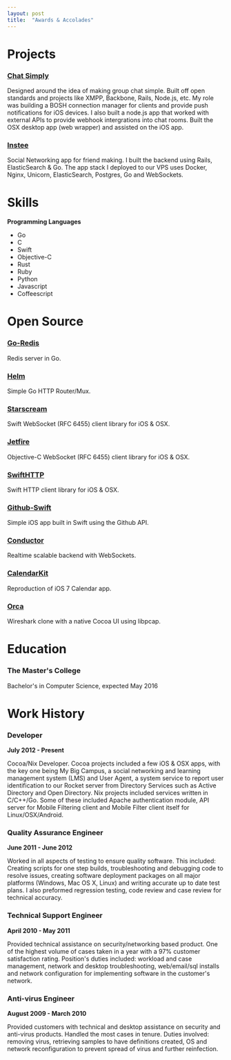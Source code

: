 ```yaml
---
layout: post
title:  "Awards & Accolades"
---
```


# Projects

### [Chat Simply](http://www.chatsimply.com)

Designed around the idea of making group chat simple. Built off open standards and projects like XMPP, Backbone, Rails, Node.js, etc. My role was building a BOSH connection manager for clients and provide push notifications for iOS devices. I also built a node.js app that worked with external APIs to provide webhook intergrations into chat rooms. Built the OSX desktop app (web wrapper) and assisted on the iOS app.

### [Instee](http://www.insteeapp.com)

Social Networking app for friend making. I built the backend using Rails, ElasticSearch & Go. The app stack I deployed to our VPS uses Docker, Nginx, Unicorn, ElasticSearch, Postgres, Go and WebSockets.

# Skills

**Programming Languages**

- Go
- C
- Swift
- Objective-C
- Rust
- Ruby
- Python
- Javascript
- Coffeescript

# Open Source

### [Go-Redis](https://github.com/acmacalister/go-redis)

Redis server in Go.

### [Helm](https://github.com/acmacalister/helm)

Simple Go HTTP Router/Mux.

### [Starscream](https://github.com/daltoniam/starscream)

Swift WebSocket (RFC 6455) client library for iOS & OSX.

### [Jetfire](https://github.com/acmacalister/jetfire)

Objective-C WebSocket (RFC 6455) client library for iOS & OSX.

### [SwiftHTTP](https://github.com/daltoniam/swifthttp)

Swift HTTP client library for iOS & OSX.

### [Github-Swift](https://github.com/acmacalister/Github-Swift)

Simple iOS app built in Swift using the Github API.

### [Conductor](https://github.com/Vluxe/conductor)

Realtime scalable backend with WebSockets.

### [CalendarKit](https://github.com/acmacalister/CalendarKit)

Reproduction of iOS 7 Calendar app.

### [Orca](https://github.com/Vluxe/Orca)

Wireshark clone with a native Cocoa UI using libpcap.

# Education

### The Master's College

Bachelor's in Computer Science, expected May 2016

# Work History

### Developer

**July 2012 - Present**

Cocoa/Nix Developer. Cocoa projects included a few iOS & OSX apps, with the key one being My Big Campus, a social networking and learning management system (LMS) and User Agent, a system service to report user identification to our Rocket server from Directory Services such as Active Directory and Open Directory. Nix projects included services written in C/C++/Go. Some of these included Apache authentication module, API server for Mobile Filtering client and Mobile Filter client itself for Linux/OSX/Android.

### Quality Assurance Engineer

**June 2011 - June 2012**

Worked in all aspects of testing to ensure quality software. This included: Creating scripts for one step builds, troubleshooting and debugging code to resolve issues, creating software deployment packages on all major platforms (Windows, Mac OS X, Linux) and writing accurate up to date test plans. I also preformed regression testing, code review and case review for technical accuracy.

### Technical Support Engineer

**April 2010 - May 2011**

Provided technical assistance on security/networking based product. One of the highest volume of cases taken in a year with a 97% customer satisfaction rating. Position's duties included: workload and case management,  network and desktop troubleshooting, web/email/sql installs and network configuration for implementing software in the customer's network.

### Anti-virus Engineer

**August 2009 - March 2010**

Provided customers with technical and desktop assistance on security and anti-virus products. Handled the most cases in tenure. Duties involved: removing virus, retrieving samples to have definitions created, OS and network reconfiguration to prevent spread of virus and further reinfection.